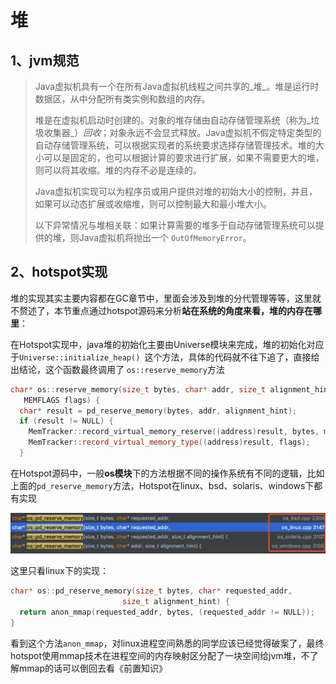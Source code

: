 # 堆

## 1、jvm规范

> Java虚拟机具有一个在所有Java虚拟机线程之间共享的_堆_。堆是运行时数据区，从中分配所有类实例和数组的内存。
>
> 堆是在虚拟机启动时创建的。对象的堆存储由自动存储管理系统（称为_垃圾收集器_）_回收_；对象永远不会显式释放。Java虚拟机不假定特定类型的自动存储管理系统，可以根据实现者的系统要求选择存储管理技术。堆的大小可以是固定的，也可以根据计算的要求进行扩展，如果不需要更大的堆，则可以将其收缩。堆的内存不必是连续的。
>
> Java虚拟机实现可以为程序员或用户提供对堆的初始大小的控制，并且，如果可以动态扩展或收缩堆，则可以控制最大和最小堆大小。
>
> 以下异常情况与堆相关联：如果计算需要的堆多于自动存储管理系统可以提供的堆，则Java虚拟机将抛出一个 `OutOfMemoryError`。



## 2、hotspot实现

堆的实现其实主要内容都在GC章节中，里面会涉及到堆的分代管理等等，这里就不赘述了，本节重点通过hotspot源码来分析**站在系统的角度来看，堆的内存在哪里**：

在Hotspot实现中，java堆的初始化主要由Universe模块来完成，堆的初始化对应于`Universe::initialize_heap() `这个方法，具体的代码就不往下追了，直接给出结论，这个函数最终调用了	`os::reserve_memory`方法

```c++
char* os::reserve_memory(size_t bytes, char* addr, size_t alignment_hint,
   MEMFLAGS flags) {
  char* result = pd_reserve_memory(bytes, addr, alignment_hint);
  if (result != NULL) {
    MemTracker::record_virtual_memory_reserve((address)result, bytes, mtNone, CALLER_PC);
    MemTracker::record_virtual_memory_type((address)result, flags);
  }
```

在Hotspot源码中，一般**os模块**下的方法根据不同的操作系统有不同的逻辑，比如上面的`pd_reserve_memory`方法，Hotspot在linux、bsd、solaris、windows下都有实现

![image-20200604110129852](../../../img/os_reserve_memory.png)

这里只看linux下的实现：

```c++
char* os::pd_reserve_memory(size_t bytes, char* requested_addr,
                         size_t alignment_hint) {
  return anon_mmap(requested_addr, bytes, (requested_addr != NULL));
}
```

看到这个方法`anon_mmap`，对linux进程空间熟悉的同学应该已经觉得破案了，最终hotspot使用mmap技术在进程空间的内存映射区分配了一块空间给jvm堆，不了解mmap的话可以倒回去看《前置知识》